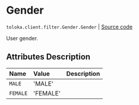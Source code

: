 # Gender
`toloka.client.filter.Gender.Gender` | [Source code](https://github.com/Toloka/toloka-kit/blob/v0.1.26/src/client/filter.py#L231)

User gender.

## Attributes Description

| Name | Value | Description |
| :------| :-----------| :----------| 
`MALE`|'MALE'|<p></p>
`FEMALE`|'FEMALE'|<p></p>
